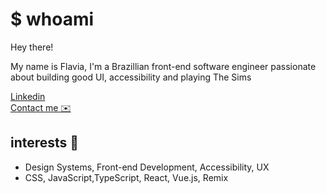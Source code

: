 # $ whoami

Hey there! 

My name is Flavia, I'm a Brazillian front-end software engineer passionate about building good UI, accessibility and playing The Sims <img src="https://user-images.githubusercontent.com/18708262/178744417-e7e42204-a4e6-44df-858d-e1789de90e20.png" alt="" width="10"/>

<p>
  <a href="https://www.linkedin.com/in/flavianunesm/">Linkedin</a><br/>
  <a href="mailto:contato@flavianunes.dev.dev">Contact me ✉️</a>
</p>



## interests :book:
-  Design Systems, Front-end Development, Accessibility, UX
-  CSS, JavaScript,TypeScript, React, Vue.js, Remix




<!-- # Hello, folks! <img src="https://raw.githubusercontent.com/MartinHeinz/MartinHeinz/master/wave.gif" width="30px">

I'm an UI Engineer @ Avenue Code with a bachelor's degree in Computer Science.


[![Linkedin: flanunes](https://img.shields.io/badge/-flanunes-blue?style=flat-square&logo=Linkedin&logoColor=white&link=https://www.linkedin.com/in/flanunes/)](https://www.linkedin.com/in/flanunes/)
[![GitHub flavianunes](https://img.shields.io/github/followers/flavianunes?label=follow&style=social)](https://github.com/flavianunes)
```typescript
const flavia = {
  pronouns: "she" | "her",
  code: ["JavaScript", "TypeScript", "HTML", "CSS", "SCSS"],
  tools: [React, Vue, Node, Storybook, Styled-Components, JSS, Jest],
  architecture: ["microservices", "event-driven", "design system pattern"],
  languages: ["english", "brazilian portuguese"]
}
```

## About me  

```javascript
const flavia = {
  pronouns: "she" | "her",
  code: ["Javascript", "Typescript", "HTML", "CSS", "SCSS"],
  tools: [React, Vue, Node, Storybook, Styled-Components, JSS, Jest],
  architecture: ["microservices", "event-driven", "design system pattern"],
  languages: ["english", "brazilian portuguese"]
}
```
<span>
  <img height="180em" src="https://github-readme-stats.vercel.app/api?username=flavianunes&show_icons=true" />
  <img height="180em" src="https://github-readme-stats.vercel.app/api/top-langs/?username=flavianunes&layout=compact" />
 </span>
  -->
